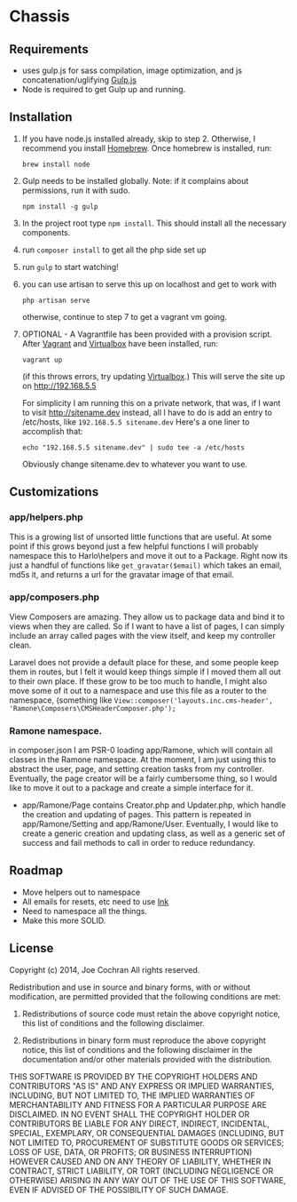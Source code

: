 # Chassis

## Requirements
- uses gulp.js for sass compilation, image optimization, and js
  concatenation/uglifying [Gulp.js](http://gulpjs.com/)
- Node is required to get Gulp up and running.

## Installation
1. If you have node.js installed already, skip to step 2. Otherwise, I recommend you install [Homebrew](http://brew.sh). Once homebrew is installed, run:
    ```
    brew install node
    ```

2. Gulp needs to be installed globally. Note: if it complains about permissions, run it with sudo. 
    ``` 
    npm install -g gulp
    ```

3. In the project root type `npm install`. This should install all the necessary
components.

4. run `composer install` to get all the php side set up

5. run `gulp` to start watching!

6. you can use artisan to serve this up on localhost and get to work with
   ```
   php artisan serve
   ```
   otherwise, continue to step 7 to get a vagrant vm going.

7. OPTIONAL - A Vagrantfile has been provided with a provision script. After
   [Vagrant](http://vagrantup.com) and [Virtualbox](http://virtualbox.org) have
   been installed, run:
   ```
   vagrant up
   ```
   (if this throws errors, try updating [Virtualbox](http://virtualbox.org).)
   This will serve the site up on http://192.168.5.5

   For simplicity I am running this on a private network, that was, if I want
   to visit http://sitename.dev instead, all I have to do is add an entry to
   /etc/hosts, like `192.168.5.5 sitename.dev` Here's a one liner to accomplish
   that:
   ```
   echo "192.168.5.5 sitename.dev" | sudo tee -a /etc/hosts
   ```
   Obviously change sitename.dev to whatever you want to use.

## Customizations

### app/helpers.php
This is a growing list of unsorted little functions that are useful. At some point if this grows beyond just a few helpful functions I will probably namespace this to Harlo\helpers and move it out to a Package. Right now its just a handful of functions like `get_gravatar($email)` which takes an email, md5s it, and returns a url for the gravatar image of that email.

### app/composers.php
View Composers are amazing. They allow us to package data and bind it to views when they are called. So if I want to have a list of pages, I can simply include an array called pages with the view itself, and keep my controller clean.

Laravel does not provide a default place for these, and some people keep them in routes, but I felt it would keep things simple if I moved them all out to their own place. If these grow to be too much to handle, I might also move some of it out to a namespace and use this file as a router to the namespace, (something like `View::composer('layouts.inc.cms-header', 'Ramone\Composers\CMSHeaderComposer.php');`

### Ramone namespace.
in composer.json I am PSR-0 loading app/Ramone, which will contain all classes in the Ramone namespace. At the moment, I am just using this to abstract the user, page, and setting creation tasks from my controller. Eventually, the page creator will be a fairly cumbersome thing, so I would like to move it out to a package and create a simple interface for it.
* app/Ramone/Page contains Creator.php and Updater.php, which handle the creation and updating of pages. This pattern is repeated in app/Ramone/Setting and app/Ramone/User. Eventually, I would like to create a generic creation and updating class, as well as a generic set of success and fail methods to call in order to reduce redundancy.

## Roadmap
- Move helpers out to namespace
- All emails for resets, etc need to use [Ink](http://zurb.com/ink)
- Need to namespace all the things.
- Make this more SOLID.


## License
Copyright (c) 2014, Joe Cochran
All rights reserved.

Redistribution and use in source and binary forms, with or without modification, are permitted provided that the following conditions are met:

1. Redistributions of source code must retain the above copyright notice, this list of conditions and the following disclaimer.

2. Redistributions in binary form must reproduce the above copyright notice, this list of conditions and the following disclaimer in the documentation and/or other materials provided with the distribution.

THIS SOFTWARE IS PROVIDED BY THE COPYRIGHT HOLDERS AND CONTRIBUTORS "AS IS" AND ANY EXPRESS OR IMPLIED WARRANTIES, INCLUDING, BUT NOT LIMITED TO, THE IMPLIED WARRANTIES OF MERCHANTABILITY AND FITNESS FOR A PARTICULAR PURPOSE ARE DISCLAIMED. IN NO EVENT SHALL THE COPYRIGHT HOLDER OR CONTRIBUTORS BE LIABLE FOR ANY DIRECT, INDIRECT, INCIDENTAL, SPECIAL, EXEMPLARY, OR CONSEQUENTIAL DAMAGES (INCLUDING, BUT NOT LIMITED TO, PROCUREMENT OF SUBSTITUTE GOODS OR SERVICES; LOSS OF USE, DATA, OR PROFITS; OR BUSINESS INTERRUPTION) HOWEVER CAUSED AND ON ANY THEORY OF LIABILITY, WHETHER IN CONTRACT, STRICT LIABILITY, OR TORT (INCLUDING NEGLIGENCE OR OTHERWISE) ARISING IN ANY WAY OUT OF THE USE OF THIS SOFTWARE, EVEN IF ADVISED OF THE POSSIBILITY OF SUCH DAMAGE.
